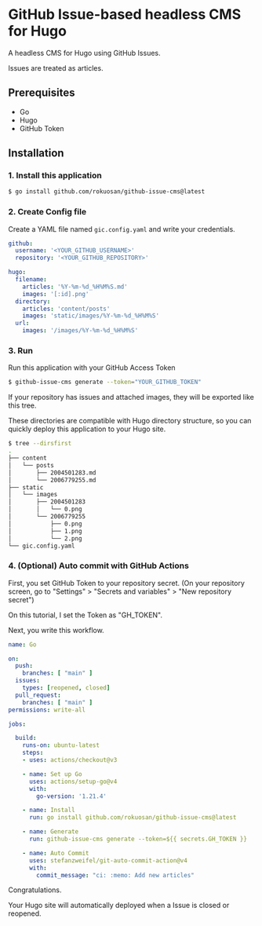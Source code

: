 # GitHub Issue-based headless CMS for Hugo

A headless CMS for Hugo using GitHub Issues.

Issues are treated as articles.

## Prerequisites

- Go
- Hugo
- GitHub Token

## Installation

### 1. Install this application

```bash
$ go install github.com/rokuosan/github-issue-cms@latest
```

### 2. Create Config file

Create a YAML file named ``gic.config.yaml`` and write your credentials.

```yaml
github:
  username: '<YOUR_GITHUB_USERNAME>'
  repository: '<YOUR_GITHUB_REPOSITORY>'

hugo:
  filename:
    articles: '%Y-%m-%d_%H%M%S.md'
    images: '[:id].png'
  directory:
    articles: 'content/posts'
    images: 'static/images/%Y-%m-%d_%H%M%S'
  url:
    images: '/images/%Y-%m-%d_%H%M%S'
```

### 3. Run

Run this application with your GitHub Access Token

```bash
$ github-issue-cms generate --token="YOUR_GITHUB_TOKEN"
```

If your repository has issues and attached images, they will be exported like this tree.

These directories are compatible with Hugo directory structure, so you can quickly deploy this application to your Hugo site.

```bash
$ tree --dirsfirst
.
├── content
│   └── posts
│       ├── 2004501283.md
│       └── 2006779255.md
├── static
│   └── images
│       ├── 2004501283
│       │   └── 0.png
│       └── 2006779255
│           ├── 0.png
│           ├── 1.png
│           └── 2.png
└── gic.config.yaml
```

### 4. (Optional) Auto commit with GitHub Actions

First, you set GitHub Token to your repository secret. (On your repository screen, go to "Settings" > "Secrets and variables" > "New repository secret")

On this tutorial, I set the Token as "GH_TOKEN".

Next, you write this workflow.

```yaml
name: Go

on:
  push:
    branches: [ "main" ]
  issues:
    types: [reopened, closed]
  pull_request:
    branches: [ "main" ]
permissions: write-all

jobs:

  build:
    runs-on: ubuntu-latest
    steps:
    - uses: actions/checkout@v3

    - name: Set up Go
      uses: actions/setup-go@v4
      with:
        go-version: '1.21.4'

    - name: Install
      run: go install github.com/rokuosan/github-issue-cms@latest

    - name: Generate
      run: github-issue-cms generate --token=${{ secrets.GH_TOKEN }}

    - name: Auto Commit
      uses: stefanzweifel/git-auto-commit-action@v4
      with:
        commit_message: "ci: :memo: Add new articles"
```

Congratulations.

Your Hugo site will automatically deployed when a Issue is closed or reopened.
